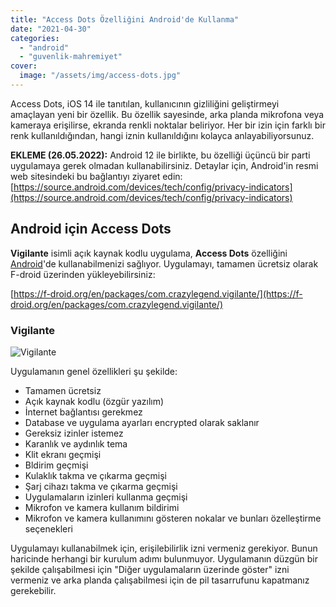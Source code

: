 ```yaml
---
title: "Access Dots Özelliğini Android'de Kullanma"
date: "2021-04-30"
categories: 
  - "android"
  - "guvenlik-mahremiyet"
cover:
  image: "/assets/img/access-dots.jpg"
---
```


Access Dots, iOS 14 ile tanıtılan, kullanıcının gizliliğini geliştirmeyi amaçlayan yeni bir özellik. Bu özellik sayesinde, arka planda mikrofona veya kameraya erişilirse, ekranda renkli noktalar beliriyor. Her bir izin için farklı bir renk kullanıldığından, hangi iznin kullanıldığını kolayca anlayabiliyorsunuz.

**EKLEME (26.05.2022):** Android 12 ile birlikte, bu özelliği üçüncü bir parti uygulamaya gerek olmadan kullanabilirsiniz. Detaylar için, Android'in resmi web sitesindeki bu bağlantıyı ziyaret edin: [https://source.android.com/devices/tech/config/privacy-indicators](https://source.android.com/devices/tech/config/privacy-indicators)

## Android için Access Dots

**Vigilante** isimli açık kaynak kodlu uygulama, **Access Dots** özelliğini [Android](https://furuy.com/categories/android/)'de kullanabilmenizi sağlıyor. Uygulamayı, tamamen ücretsiz olarak F-droid üzerinden yükleyebilirsiniz:

[https://f-droid.org/en/packages/com.crazylegend.vigilante/](https://f-droid.org/en/packages/com.crazylegend.vigilante/)

### Vigilante

![Vigilante](/assets/img/vigilante.jpg)

Uygulamanın genel özellikleri şu şekilde:

- Tamamen ücretsiz
- Açık kaynak kodlu (özgür yazılım)
- İnternet bağlantısı gerekmez
- Database ve uygulama ayarları encrypted olarak saklanır
- Gereksiz izinler istemez
- Karanlık ve aydınlık tema
- Klit ekranı geçmişi
- Bldirim geçmişi
- Kulaklık takma ve çıkarma geçmişi
- Şarj cihazı takma ve çıkarma geçmişi
- Uygulamaların izinleri kullanma geçmişi
- Mikrofon ve kamera kullanım bildirimi
- Mikrofon ve kamera kullanımını gösteren nokalar ve bunları özelleştirme seçenekleri

Uygulamayı kullanabilmek için, erişilebilirlik izni vermeniz gerekiyor. Bunun haricinde herhangi bir kurulum adımı bulunmuyor. Uygulamanın düzgün bir şekilde çalışabilmesi için "Diğer uygulamaların üzerinde göster" izni vermeniz ve arka planda çalışabilmesi için de pil tasarrufunu kapatmanız gerekebilir.
